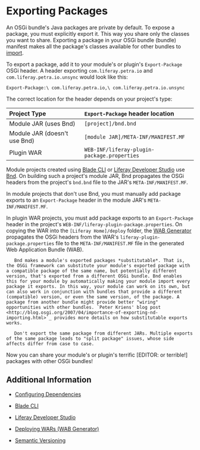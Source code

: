 # Exporting Packages

An OSGi bundle's Java packages are private by default. To expose a package, you must explicitly export it. This way you share only the classes you want to share. Exporting a package in your OSGi bundle (bundle) manifest makes all the package's classes available for other bundles to [import](./importing-packages.md).

To export a package, add it to your module's or plugin's `Export-Package` OSGi header. A header exporting `com.liferay.petra.io` and `com.liferay.petra.io.unsync` would look like this:

```properties
Export-Package:\ com.liferay.petra.io,\ com.liferay.petra.io.unsync
```

The correct location for the header depends on your project's type:

| Project Type | `Export-Package` header location |
| :----------- | :------------------------------- |
| Module JAR (uses Bnd)     | `[project]/bnd.bnd` |
| Module JAR (doesn't use Bnd) | `[module JAR]/META-INF/MANIFEST.MF` |
| Plugin WAR | `WEB-INF/liferay-plugin-package.properties` |

Module projects created using [Blade CLI](../../../developing-applications/tooling/blade-cli/generating-projects-with-blade-cli.md) or [Liferay Developer Studio](../../developing-applications/tooling/developer-studio.md) use [Bnd](http://bnd.bndtools.org/). On building such a project's module JAR, Bnd propagates the OSGi headers from the project's `bnd.bnd` file to the JAR's `META-INF/MANIFEST.MF`.

In module projects that don't use Bnd, you must manually add package exports to an `Export-Package` header in the module JAR's `META-INF/MANIFEST.MF`.

In plugin WAR projects, you must add package exports to an `Export-Package` header in the project's `WEB-INF/liferay-plugin-package.properties`. On copying the WAR into the `[Liferay Home]/deploy` folder, the [WAB Generator](../reference/deploying-wars-wab-generator.md) propagates the OSGi headers from the WAR's `liferay-plugin-package.properties` file to the `META-INF/MANIFEST.MF` file in the generated Web Application Bundle (WAB).

```note::
   Bnd makes a module's exported packages *substitutable*. That is, the OSGi framework can substitute your module's exported package with a compatible package of the same name, but potentially different version, that's exported from a different OSGi bundle. Bnd enables this for your module by automatically making your module import every package it exports. In this way, your module can work on its own, but can also work in conjunction with bundles that provide a different (compatible) version, or even the same version, of the package. A package from another bundle might provide better "wiring" opportunities with other bundles. `Peter Kriens' blog post <http://blog.osgi.org/2007/04/importance-of-exporting-nd-importing.html>`_ provides more details on how substitutable exports works.
```

```important::
   Don't export the same package from different JARs. Multiple exports of the same package leads to "split package" issues, whose side affects differ from case to case.
```

Now you can share your module's or plugin's terrific [EDITOR: or terrible!] packages with other OSGi bundles!

## Additional Information

* [Configuring Dependencies](./configuring-dependencies/configuring-dependencies.md)

* [Blade CLI](../../../developing-applications/tooling/blade-cli/generating-projects-with-blade-cli.md)

* [Liferay Developer Studio](../../developing-applications/tooling/developer-studio.md)

* [Deploying WARs \(WAB Generator\)](../reference/deploying-wars-wab-generator.md)

* [Semantic Versioning](./semantic-versioning.md)